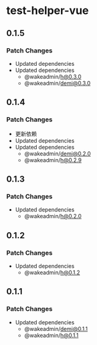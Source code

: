 # test-helper-vue

## 0.1.5

### Patch Changes

- Updated dependencies
- Updated dependencies
  - @wakeadmin/h@0.3.0
  - @wakeadmin/demi@0.3.0

## 0.1.4

### Patch Changes

- 更新依赖
- Updated dependencies
- Updated dependencies
  - @wakeadmin/demi@0.2.0
  - @wakeadmin/h@0.2.9

## 0.1.3

### Patch Changes

- Updated dependencies
  - @wakeadmin/h@0.2.0

## 0.1.2

### Patch Changes

- Updated dependencies
  - @wakeadmin/h@0.1.2

## 0.1.1

### Patch Changes

- Updated dependencies
  - @wakeadmin/demi@0.1.1
  - @wakeadmin/h@0.1.1

